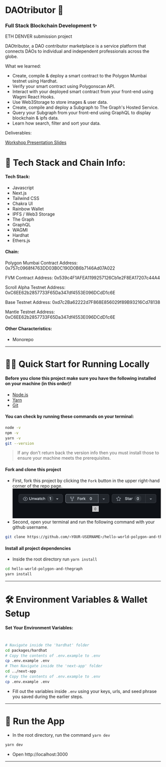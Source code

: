 # DAOtributor 👋 
### Full Stack Blockchain Development ✨
<p> ETH DENVER submission project</p>
<p>DAOtributor, a DAO contributor marketplace is a service platform that connects DAOs to individual and independent professionals across the globe.</p>


What we learned:
* Create, compile & deploy a smart contract to the Polygon Mumbai testnet using Hardhat.
* Verify your smart contract using Polygonscan API.
* Interact with your deployed smart contract from your front-end using Wagmi React Hooks.
* Use Web3Storage to store images & user data.
* Create, compile and deploy a Subgraph to The Graph's Hosted Service.
* Query your Subgraph from your front-end using GraphQL to display blockchain & ipfs data.
* Learn how search, filter and sort your data.

Deliverables: 

[Workshop Presentation Slides](https://www.canva.com/design/DAFcTRwa1Z4/GT_79aI7fAOFwPSC54a9Yw/view?utm_content=DAFcTRwa1Z4&utm_campaign=designshare&utm_medium=link&utm_source=publishsharelink)

# 🤖 Tech Stack and Chain Info:

#### Tech Stack: 
 - Javascript
 - Next.js
 - Tailwind CSS 
 - Chakra UI
 - Rainbow Wallet
 - IPFS / Web3 Storage
 - The Graph
 - GraphQL
 - WAGMI
 - Hardhat
 - Ethers.js


 
#### Chain: 
 
 Polygon Mumbai Contract Address:
0x757c0968f4763DD03B0C190D0B6b7146Ad07A022

FVM Contract Address:
0x539c4F1AFEA1199257126Cb1e2F8EA17207c44A4

Scroll Alpha Testnet Address:
0xC6EE62b2857733F65Da347df4553E096DCdD1c6E

Base Testnet Address:
0xd7c2Ba62222d7F868E856029f89B93216Cd78138

Mantle Testnet Address:
0xC6EE62b2857733F65Da347df4553E096DCdD1c6E
#### Other Characteristics: 
 - Monorepo
  
 ---

# 🏄‍♂️ Quick Start for Running Locally

#### Before you clone this project make sure you have the following installed on your machine (in this order)!
* [Node.js](https://nodejs.org/en/) 
* [Yarn](https://classic.yarnpkg.com/en/docs/install/)
* [Git](https://git-scm.com/downloads)

#### You can check by running these commands on your terminal:

```bash
node -v
npm -v
yarn -v
git --version
```
> If any don't return back the version info then you must install those to ensure your machine meets the prerequisites.

#### Fork and clone this project
* First, fork this project by clicking the `Fork` button in the upper right-hand corner of the repo page.
![Figure 2](./images/fork.png)
* Second, open your terminal and run the following command with your github username.
  
```bash
git clone https://github.com/<YOUR-USERNAME>/hello-world-polygon-and-thegraph
```
#### Install all project dependencies

* Inside the root directory run `yarn install`

```bash
cd hello-world-polygon-and-thegraph
yarn install
```
---

# 🛠 Environment Variables & Wallet Setup

#### Set Your Environment Variables:
#
```bash
# Navigate inside the 'hardhat' folder
cd packages/hardhat 
# Copy the contents of .env.example to .env
cp .env.example .env
# Then Navigate inside the 'next-app' folder
cd ../next-app
# Copy the contents of .env.example to .env
cp .env.example .env
```
* Fill out the variables inside `.env` using your keys, urls, and seed phrase you saved during the earlier steps.

---

# 📱 Run the App

* In the root directory, run the command `yarn dev`

```bash
yarn dev
```
* Open http://localhost:3000

---
